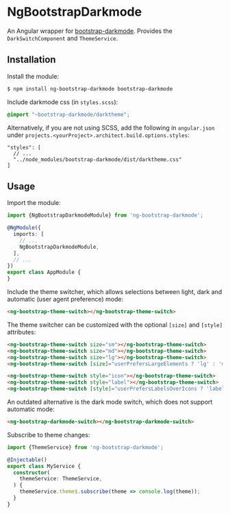 # NgBootstrapDarkmode

An Angular wrapper for [bootstrap-darkmode](https://github.com/Clashsoft/bootstrap-darkmode).
Provides the `DarkSwitchComponent` and `ThemeService`.

## Installation

Install the module:

```sh
$ npm install ng-bootstrap-darkmode bootstrap-darkmode
```

Include darkmode css (in `styles.scss`):

```scss
@import "~bootstrap-darkmode/darktheme";
```

Alternatively, if you are not using SCSS, add the following in `angular.json` under `projects.<yourProject>.architect.build.options.styles`:

```json5
"styles": [
  // ...
  "../node_modules/bootstrap-darkmode/dist/darktheme.css"
]
```

## Usage

Import the module:

```typescript
import {NgBootstrapDarkmodeModule} from 'ng-bootstrap-darkmode';

@NgModule({
  imports: [
    // ...
    NgBootstrapDarkmodeModule,
  ],
  // ...
})
export class AppModule {
}
```

Include the theme switcher, which allows selections between light, dark and automatic (user agent preference) mode:

```html
<ng-bootstrap-theme-switch></ng-bootstrap-theme-switch>
```

The theme switcher can be customized with the optional `[size]` and `[style]` attributes:

```html
<ng-bootstrap-theme-switch size="sm"></ng-bootstrap-theme-switch>
<ng-bootstrap-theme-switch size="md"></ng-bootstrap-theme-switch>
<ng-bootstrap-theme-switch size="lg"></ng-bootstrap-theme-switch>
<ng-bootstrap-theme-switch [size]="userPrefersLargeElements ? 'lg' : 'md'"></ng-bootstrap-theme-switch>

<ng-bootstrap-theme-switch style="icon"></ng-bootstrap-theme-switch>
<ng-bootstrap-theme-switch style="label"></ng-bootstrap-theme-switch>
<ng-bootstrap-theme-switch [style]="userPrefersLabelsOverIcons ? 'label' : 'icon'"></ng-bootstrap-theme-switch>
```

An outdated alternative is the dark mode switch, which does not support automatic mode:

```html
<ng-bootstrap-darkmode-switch></ng-bootstrap-darkmode-switch>
```

Subscribe to theme changes:

```typescript
import {ThemeService} from 'ng-bootstrap-darkmode';

@Injectable()
export class MyService {
  constructor(
    themeService: ThemeService,
  ) {
    themeService.theme$.subscribe(theme => console.log(theme));
  }
}
```
